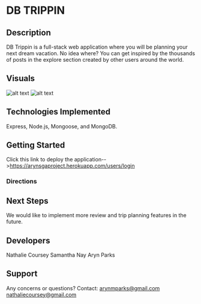 # DB TRIPPIN
## Description
DB Trippin is a full-stack web application where you will be planning your next dream vacation. No idea where? You can get inspired by the thousands of posts in the explore section created by other users around the world.

## Visuals
![alt text](https://i.imgur.com/sYTWhMt.png)
![alt text]()


## Technologies Implemented 
Express, Node.js, Mongoose, and MongoDB.

## Getting Started
Click this link to deploy the application-->https://arynsgaproject.herokuapp.com/users/login
### Directions


## Next Steps
We would like to implement more review and trip planning features in the future. 

## Developers
Nathalie Coursey
Samantha Nay
Aryn Parks

## Support
Any concerns or questions? Contact:
arynmparks@gmail.com
nathaliecoursey@gmail.com

